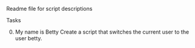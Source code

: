 Readme file for script descriptions

Tasks

0. My name is Betty
Create a script that switches the current user to the user betty.

